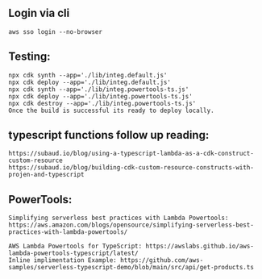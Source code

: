 
## Login via cli 
    aws sso login --no-browser 

## Testing: 
    npx cdk synth --app='./lib/integ.default.js'
    npx cdk deploy --app='./lib/integ.default.js'
    npx cdk synth --app='./lib/integ.powertools-ts.js'
    npx cdk deploy --app='./lib/integ.powertools-ts.js'
    npx cdk destroy --app='./lib/integ.powertools-ts.js'
    Once the build is successful its ready to deploy locally.

## typescript functions follow up reading: 
    https://subaud.io/blog/using-a-typescript-lambda-as-a-cdk-construct-custom-resource
    https://subaud.io/blog/building-cdk-custom-resource-constructs-with-projen-and-typescript
    


## PowerTools:
    Simplifying serverless best practices with Lambda Powertools: https://aws.amazon.com/blogs/opensource/simplifying-serverless-best-practices-with-lambda-powertools/ 
     
    AWS Lambda Powertools for TypeScript: https://awslabs.github.io/aws-lambda-powertools-typescript/latest/ 
    Inline implimentation Example: https://github.com/aws-samples/serverless-typescript-demo/blob/main/src/api/get-products.ts